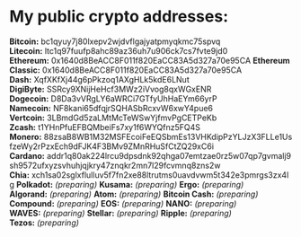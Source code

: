 # My public crypto addresses: 

**Bitcoin:** bc1qyuy7j80lxepv2wjdvflgajyatpmyqkmc75spvq
**Litecoin:** ltc1q97fuufp8ahc89az36uh7u906ck7cs7fvte9jd0
**Ethereum:** 0x1640d8BeACC8F011f820EaCC83A5d327a70e95CA
**Ethereum Classic:** 0x1640d8BeACC8F011f820EaCC83A5d327a70e95CA
**Dash:** XqfXKfXj44g6pPkzoq1AXgHLk5kdE6LNut
**DigiByte:** SSRcy9XNijHeHcf3MWz2iVvog8qxWGxENR
**Dogecoin:** D8Da3vVRgLY6aWRCi7GTfyUhHaEYm66yrP
**Namecoin:** NF8kani65dfqjrSQHASbRcxvW6xwY4pue6
**Vertcoin:** 3LBmdGd5zaLMtMcTeWSwYjfmvPgCETPeKb
**Zcash:** t1YHnPfuEFBQMbeiFs7xy1f6WYQfnz5FQ4S
**Monero:** 88zsaB8WB1M32MSFEcoiFeEQSbmEs13VHKdipPzYLJzX3FLLe1UsfzeWy2rPzxEch9dFJK4F3BMv9ZMnRHuSfCtZQ29xC6i
**Cardano:** addr1q80ak224lrcu9dpsdnk92qhga07emtzae0rz5w07qp7gvmalj9sh9572ufxyzsvhuhjqjkry47znqkr2mn7l29fcvmnq8zns2w
**Chia:** xch1sa02sglxflulluv5f7fn2xe88ltrutms0uavdvwm5t342e3pmrgs3zx4lg
**Polkadot:** _(preparing)_
**Kusama:** _(preparing)_
**Ergo:** _(preparing)_
**Algorand:** _(preparing)_
**Atom:** _(preparing)_
**Bitcoin Cash:** _(preparing)_
**Compound:** _(preparing)_
**EOS:** _(preparing)_
**NANO:** _(preparing)_
**WAVES:** _(preparing)_
**Stellar:** _(preparing)_
**Ripple:** _(preparing)_
**Tezos:** _(preparing)_
